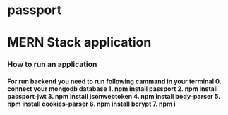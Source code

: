 # passport
<h1>
MERN Stack application
</h1>
<h3>
 How to run an application
</h>
<h4>
For run backend you need to run following cammand in your terminal
0. connect your mongodb database
1. npm install passport
2. npm install passport-jwt
3. npm install jsonwebtoken
4. npm install body-parser
5. npm install cookies-parser
6. npm install bcrypt
7. npm i
</h4>
